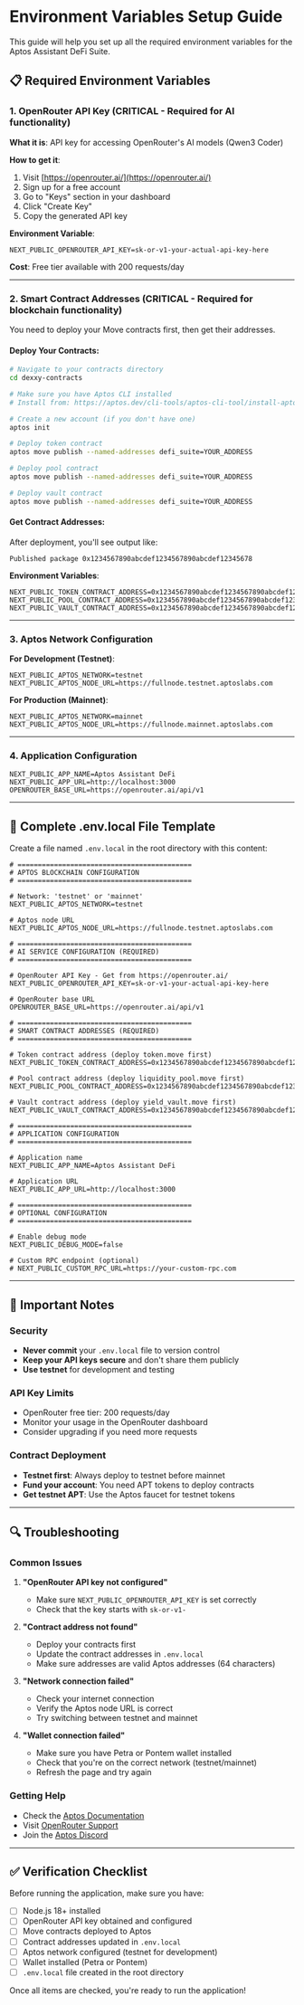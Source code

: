 # Environment Variables Setup Guide

This guide will help you set up all the required environment variables for the Aptos Assistant DeFi Suite.

## 📋 Required Environment Variables

### 1. **OpenRouter API Key** (CRITICAL - Required for AI functionality)

**What it is**: API key for accessing OpenRouter's AI models (Qwen3 Coder)

**How to get it**:
1. Visit [https://openrouter.ai/](https://openrouter.ai/)
2. Sign up for a free account
3. Go to "Keys" section in your dashboard
4. Click "Create Key"
5. Copy the generated API key

**Environment Variable**:
```env
NEXT_PUBLIC_OPENROUTER_API_KEY=sk-or-v1-your-actual-api-key-here
```

**Cost**: Free tier available with 200 requests/day

---

### 2. **Smart Contract Addresses** (CRITICAL - Required for blockchain functionality)

You need to deploy your Move contracts first, then get their addresses.

#### Deploy Your Contracts:

```bash
# Navigate to your contracts directory
cd dexxy-contracts

# Make sure you have Aptos CLI installed
# Install from: https://aptos.dev/cli-tools/aptos-cli-tool/install-aptos-cli/

# Create a new account (if you don't have one)
aptos init

# Deploy token contract
aptos move publish --named-addresses defi_suite=YOUR_ADDRESS

# Deploy pool contract
aptos move publish --named-addresses defi_suite=YOUR_ADDRESS

# Deploy vault contract
aptos move publish --named-addresses defi_suite=YOUR_ADDRESS
```

#### Get Contract Addresses:
After deployment, you'll see output like:
```
Published package 0x1234567890abcdef1234567890abcdef12345678
```

**Environment Variables**:
```env
NEXT_PUBLIC_TOKEN_CONTRACT_ADDRESS=0x1234567890abcdef1234567890abcdef12345678
NEXT_PUBLIC_POOL_CONTRACT_ADDRESS=0x1234567890abcdef1234567890abcdef12345678
NEXT_PUBLIC_VAULT_CONTRACT_ADDRESS=0x1234567890abcdef1234567890abcdef12345678
```

---

### 3. **Aptos Network Configuration**

**For Development (Testnet)**:
```env
NEXT_PUBLIC_APTOS_NETWORK=testnet
NEXT_PUBLIC_APTOS_NODE_URL=https://fullnode.testnet.aptoslabs.com
```

**For Production (Mainnet)**:
```env
NEXT_PUBLIC_APTOS_NETWORK=mainnet
NEXT_PUBLIC_APTOS_NODE_URL=https://fullnode.mainnet.aptoslabs.com
```

---

### 4. **Application Configuration**

```env
NEXT_PUBLIC_APP_NAME=Aptos Assistant DeFi
NEXT_PUBLIC_APP_URL=http://localhost:3000
OPENROUTER_BASE_URL=https://openrouter.ai/api/v1
```

---

## 🔧 Complete .env.local File Template

Create a file named `.env.local` in the root directory with this content:

```env
# ===========================================
# APTOS BLOCKCHAIN CONFIGURATION
# ===========================================

# Network: 'testnet' or 'mainnet'
NEXT_PUBLIC_APTOS_NETWORK=testnet

# Aptos node URL
NEXT_PUBLIC_APTOS_NODE_URL=https://fullnode.testnet.aptoslabs.com

# ===========================================
# AI SERVICE CONFIGURATION (REQUIRED)
# ===========================================

# OpenRouter API Key - Get from https://openrouter.ai/
NEXT_PUBLIC_OPENROUTER_API_KEY=sk-or-v1-your-actual-api-key-here

# OpenRouter base URL
OPENROUTER_BASE_URL=https://openrouter.ai/api/v1

# ===========================================
# SMART CONTRACT ADDRESSES (REQUIRED)
# ===========================================

# Token contract address (deploy token.move first)
NEXT_PUBLIC_TOKEN_CONTRACT_ADDRESS=0x1234567890abcdef1234567890abcdef12345678

# Pool contract address (deploy liquidity_pool.move first)
NEXT_PUBLIC_POOL_CONTRACT_ADDRESS=0x1234567890abcdef1234567890abcdef12345678

# Vault contract address (deploy yield_vault.move first)
NEXT_PUBLIC_VAULT_CONTRACT_ADDRESS=0x1234567890abcdef1234567890abcdef12345678

# ===========================================
# APPLICATION CONFIGURATION
# ===========================================

# Application name
NEXT_PUBLIC_APP_NAME=Aptos Assistant DeFi

# Application URL
NEXT_PUBLIC_APP_URL=http://localhost:3000

# ===========================================
# OPTIONAL CONFIGURATION
# ===========================================

# Enable debug mode
NEXT_PUBLIC_DEBUG_MODE=false

# Custom RPC endpoint (optional)
# NEXT_PUBLIC_CUSTOM_RPC_URL=https://your-custom-rpc.com
```

---

## 🚨 Important Notes

### Security
- **Never commit** your `.env.local` file to version control
- **Keep your API keys secure** and don't share them publicly
- **Use testnet** for development and testing

### API Key Limits
- OpenRouter free tier: 200 requests/day
- Monitor your usage in the OpenRouter dashboard
- Consider upgrading if you need more requests

### Contract Deployment
- **Testnet first**: Always deploy to testnet before mainnet
- **Fund your account**: You need APT tokens to deploy contracts
- **Get testnet APT**: Use the Aptos faucet for testnet tokens

---

## 🔍 Troubleshooting

### Common Issues

1. **"OpenRouter API key not configured"**
   - Make sure `NEXT_PUBLIC_OPENROUTER_API_KEY` is set correctly
   - Check that the key starts with `sk-or-v1-`

2. **"Contract address not found"**
   - Deploy your contracts first
   - Update the contract addresses in `.env.local`
   - Make sure addresses are valid Aptos addresses (64 characters)

3. **"Network connection failed"**
   - Check your internet connection
   - Verify the Aptos node URL is correct
   - Try switching between testnet and mainnet

4. **"Wallet connection failed"**
   - Make sure you have Petra or Pontem wallet installed
   - Check that you're on the correct network (testnet/mainnet)
   - Refresh the page and try again

### Getting Help

- Check the [Aptos Documentation](https://aptos.dev/)
- Visit [OpenRouter Support](https://openrouter.ai/docs)
- Join the [Aptos Discord](https://discord.gg/aptoslabs)

---

## ✅ Verification Checklist

Before running the application, make sure you have:

- [ ] Node.js 18+ installed
- [ ] OpenRouter API key obtained and configured
- [ ] Move contracts deployed to Aptos
- [ ] Contract addresses updated in `.env.local`
- [ ] Aptos network configured (testnet for development)
- [ ] Wallet installed (Petra or Pontem)
- [ ] `.env.local` file created in the root directory

Once all items are checked, you're ready to run the application!



